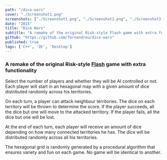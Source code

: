 ```yaml
---
path: "/dice-wars"
cover: "./Screenshot1.png"
screenshots: ["./Screenshot1.png", "./Screenshot2.png", "./Screenshot3.png", "./Screenshot4.png", "./Screenshot5.png", "./Screenshot6.png"]
date: "2015"
title: "Dice Wars"
subtitle: "A remake of the original Risk-style Flash game with extra functionality"
github: "https://github.com/fernandreu/dice-wars"
published: true
tags: ['C++', 'Qt', 'Desktop']
---
```

### A remake of the original Risk-style [Flash](https://www.gamedesign.jp/flash/dice/dice.html) game with extra functionality

Select the number of players and whether they will be AI controlled or not. Each player will start in an
hexagonal map with a given amount of dice distributed randomly across his territories.

On each turn, a player can attack neighbour territories. The dice on each territory will be thrown to
determine the score. If the player succeeds, all the dice but one will move to the attacked territory. If
the player fails, all the dice but one will be lost.

At the end of each turn, each player will receive an amount of dice depending on how many connected
territories he has. The dice will be distributed randomly across all his territories.

The hexagonal grid is randomly generated by a procedural algorithm that ensures variety and fun on each
game. No game will be identical to another.
